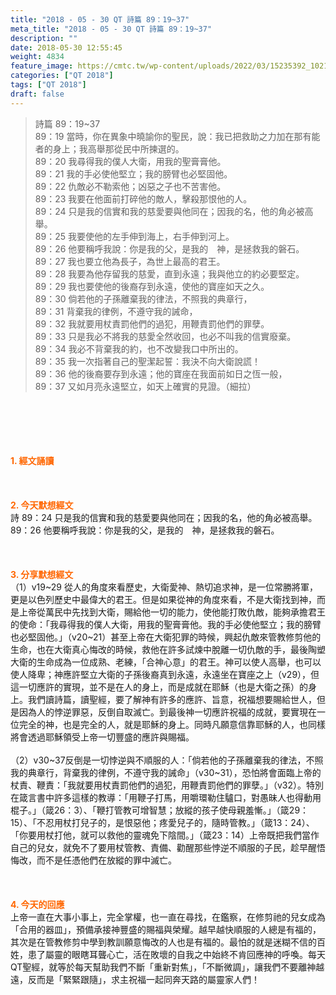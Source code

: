 ```yaml
---
title: "2018 - 05 - 30 QT 詩篇 89：19~37"
meta_title: "2018 - 05 - 30 QT 詩篇 89：19~37"
description: ""
date: 2018-05-30 12:55:45
weight: 4834
feature_image: https://cmtc.tw/wp-content/uploads/2022/03/15235392_10211799862337740_180693556567566654_o-1.webp
categories: ["QT 2018"]
tags: ["QT 2018"]
draft: false
---
```


<blockquote>詩篇 89：19~37<br />
89：19 當時，你在異象中曉諭你的聖民，說：我已把救助之力加在那有能者的身上；我高舉那從民中所揀選的。<br />
89：20 我尋得我的僕人大衛，用我的聖膏膏他。<br />
89：21 我的手必使他堅立；我的膀臂也必堅固他。<br />
89：22 仇敵必不勒索他；凶惡之子也不苦害他。<br />
89：23 我要在他面前打碎他的敵人，擊殺那恨他的人。<br />
89：24 只是我的信實和我的慈愛要與他同在；因我的名，他的角必被高舉。<br />
89：25 我要使他的左手伸到海上，右手伸到河上。<br />
89：26 他要稱呼我說：你是我的父，是我的　神，是拯救我的磐石。<br />
89：27 我也要立他為長子，為世上最高的君王。<br />
89：28 我要為他存留我的慈愛，直到永遠；我與他立的約必要堅定。<br />
89：29 我也要使他的後裔存到永遠，使他的寶座如天之久。<br />
89：30 倘若他的子孫離棄我的律法，不照我的典章行，<br />
89：31 背棄我的律例，不遵守我的誡命，<br />
89：32 我就要用杖責罰他們的過犯，用鞭責罰他們的罪孽。<br />
89：33 只是我必不將我的慈愛全然收回，也必不叫我的信實廢棄。<br />
89：34 我必不背棄我的約，也不改變我口中所出的。<br />
89：35 我一次指著自己的聖潔起誓：我決不向大衛說謊！<br />
89：36 他的後裔要存到永遠；他的寶座在我面前如日之恆一般，<br />
89：37 又如月亮永遠堅立，如天上確實的見證。（細拉）</blockquote><br />
&nbsp;<br />
<br />
&nbsp;<br />
<br />
<span style="color: #ff6600;"><strong>1. </strong><strong>經文誦讀</strong></span><br />
<br />
<span style="color: #ff6600;"><strong> </strong></span><br />
<br />
<span style="color: #ff6600;"><strong>2. 今天默想</strong><strong>經文<br />
</strong></span>詩 89：24 只是我的信實和我的慈愛要與他同在；因我的名，他的角必被高舉。<br />
89：26 他要稱呼我說：你是我的父，是我的　神，是拯救我的磐石。<br />
<br />
&nbsp;<br />
<br />
<span style="color: #ff6600;"><strong>3. 分享默想經文<br />
</strong></span>（1）v19~29 從人的角度來看歷史，大衛愛神、熱切追求神，是一位常勝將軍，更是以色列歷史中最偉大的君王。但是如果從神的角度來看，不是大衛找到神，而是上帝從萬民中先找到大衛，賜給他一切的能力，使他能打敗仇敵，能夠承擔君王的使命：「我尋得我的僕人大衛，用我的聖膏膏他。我的手必使他堅立；我的膀臂也必堅固他。」（v20~21）甚至上帝在大衛犯罪的時候，興起仇敵來管教修剪他的生命，也在大衛真心悔改的時候，救他在許多試煉中脫離一切仇敵的手，最後陶塑大衛的生命成為一位成熟、老練，「合神心意」的君王。神可以使人高舉，也可以使人降卑；神應許堅立大衛的子孫後裔真到永遠，永遠坐在寶座之上（v29），但這一切應許的實現，並不是在人的身上，而是成就在耶穌（也是大衛之孫）的身上。我們讀詩篇，讀聖經，要了解神有許多的應許、旨意，祝福想要賜給世人，但是因為人的悖逆罪惡，反倒自取滅亡。到最後神一切應許祝福的成就，要實現在一位完全的神，也是完全的人，就是耶穌的身上。同時凡願意信靠耶穌的人，也同樣將會透過耶穌領受上帝一切豐盛的應許與賜福。<br />
<br />
（2）v30~37反倒是一切悖逆與不順服的人：「倘若他的子孫離棄我的律法，不照我的典章行，背棄我的律例，不遵守我的誡命」（v30~31），恐怕將會面臨上帝的杖責、鞭責：「我就要用杖責罰他們的過犯，用鞭責罰他們的罪孽。」（v32）。特別在箴言書中許多這樣的教導：「用鞭子打馬，用嚼環勒住驢口，對愚昧人也得動用棍子。」（箴26：3）、「鞭打管教可增智慧；放縱的孩子使母親羞慚。」（箴29：15）、「不忍用杖打兒子的，是恨惡他；疼愛兒子的，隨時管教。」（箴13：24）、「你要用杖打他，就可以救他的靈魂免下陰間。」（箴23：14）上帝既把我們當作自己的兒女，就免不了要用杖管教、責備、勸醒那些悖逆不順服的子民，趁早醒悟悔改，而不是任憑他們在放縱的罪中滅亡。<br />
<br />
&nbsp;<br />
<br />
<span style="color: #ff6600;"><strong>4. 今天的回應<br />
</strong></span>上帝一直在大事小事上，完全掌權，也一直在尋找，在鑑察，在修剪祂的兒女成為「合用的器皿」，預備承接神豐盛的賜福與榮耀。越早越快順服的人總是有福的，其次是在管教修剪中學到教訓願意悔改的人也是有福的。最怕的就是迷糊不信的百姓，患了屬靈的眼瞎耳聾心亡，活在敗壞的自我之中始終不肯回應神的呼喚。每天QT聖經，就等於每天幫助我們不斷「重新對焦」，「不斷微調」，讓我們不要離神越遠，反而是「緊緊跟隨」，求主祝福一起同奔天路的屬靈家人們！
        